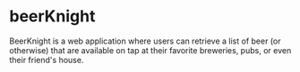 # beerKnight
BeerKnight is a web application where users can retrieve a list of beer (or otherwise) that are available on tap at their favorite breweries, pubs, or even their friend's house.
